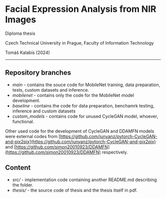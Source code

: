 # Facial Expression Analysis from NIR Images

Diploma thesis

Czech Technical University in Prague, Faculty of Information Technology

Tomáš Kalabis (2024)


---

## Repository branches
* *main* - contains the souce code for MobileNet training, data preparation, tests, custom datasets and inference.
* *mobilenet* - contains only the code for the MobileNet model development.
* *baseline* - contains the code for data preparation, benchamrk testing, inference and custom datasets
* *custom_models* - contains code for unused CycleGAN model, whoever, functional.

Other used code for the development of CycleGAN and DDAMFN models were external codes from [https://github.com/junyanz/pytorch-CycleGAN-and-pix2pix](https://github.com/junyanz/pytorch-CycleGAN-and-pix2pix) and [https://github.com/simon20010923/DDAMFN](https://github.com/simon20010923/DDAMFN) respectively.

## Content
* *src/* - implementation code containing another README.md describing the folder.
* *thesis/* - the source code of thesis and the thesis itself in pdf.
